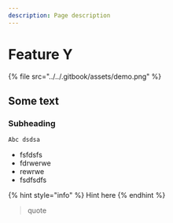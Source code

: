 ```yaml
---
description: Page description
---
```


# Feature Y

{% file src="../../.gitbook/assets/demo.png" %}

## Some text



### Subheading

```javascript
Abc dsdsa
```

* fsfdsfs
* fdrwerwe
* rewrwe
* fsdfsdfs

{% hint style="info" %}
Hint here
{% endhint %}

> quote

